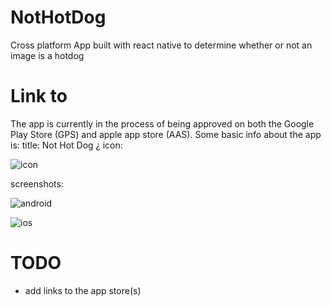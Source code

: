 # NotHotDog
Cross platform App built with react native to determine whether or not an image is a hotdog

# Link to
The app is currently in the process of being approved on both the Google Play Store (GPS) and apple app store (AAS). Some basic info about the app is:
title: Not Hot Dog ¿
icon: 

![icon](https://github.com/DevonTomatoSandwich/NotHotDog/github_images/logo_512.png)

screenshots:

![android](https://github.com/DevonTomatoSandwich/NotHotDog/github_images/screenshot_android_hotdog.jpg)  

![ios](https://github.com/DevonTomatoSandwich/NotHotDog/github_images/screenshot_ios_doghot.png)


# TODO
- add links to the app store(s)
